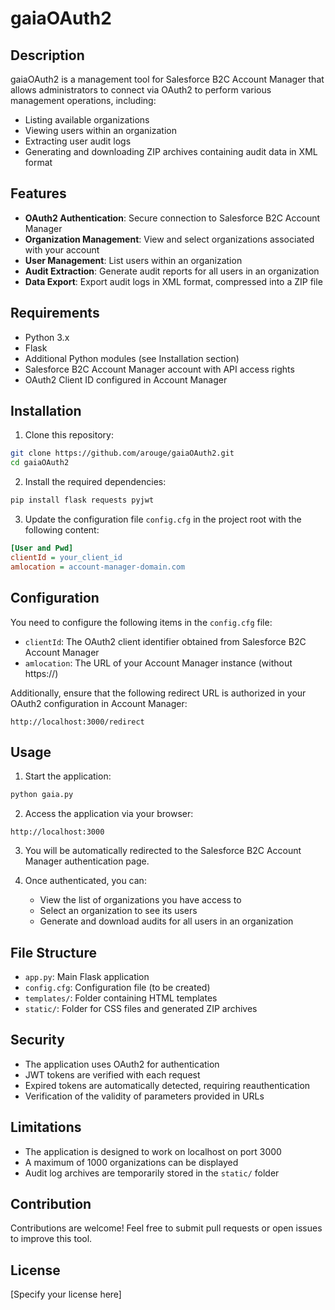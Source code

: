 # gaiaOAuth2

## Description
gaiaOAuth2 is a management tool for Salesforce B2C Account Manager that allows administrators to connect via OAuth2 to perform various management operations, including:

- Listing available organizations
- Viewing users within an organization
- Extracting user audit logs
- Generating and downloading ZIP archives containing audit data in XML format

## Features

- **OAuth2 Authentication**: Secure connection to Salesforce B2C Account Manager
- **Organization Management**: View and select organizations associated with your account
- **User Management**: List users within an organization
- **Audit Extraction**: Generate audit reports for all users in an organization
- **Data Export**: Export audit logs in XML format, compressed into a ZIP file

## Requirements

- Python 3.x
- Flask
- Additional Python modules (see Installation section)
- Salesforce B2C Account Manager account with API access rights
- OAuth2 Client ID configured in Account Manager

## Installation

1. Clone this repository:
```bash
git clone https://github.com/arouge/gaiaOAuth2.git
cd gaiaOAuth2
```

2. Install the required dependencies:
```bash
pip install flask requests pyjwt
```

3. Update the configuration file `config.cfg` in the project root with the following content:
```ini
[User and Pwd]
clientId = your_client_id
amlocation = account-manager-domain.com
```

## Configuration

You need to configure the following items in the `config.cfg` file:

- `clientId`: The OAuth2 client identifier obtained from Salesforce B2C Account Manager
- `amlocation`: The URL of your Account Manager instance (without https://)

Additionally, ensure that the following redirect URL is authorized in your OAuth2 configuration in Account Manager:
```
http://localhost:3000/redirect
```

## Usage

1. Start the application:
```bash
python gaia.py
```

2. Access the application via your browser:
```
http://localhost:3000
```

3. You will be automatically redirected to the Salesforce B2C Account Manager authentication page.

4. Once authenticated, you can:
   - View the list of organizations you have access to
   - Select an organization to see its users
   - Generate and download audits for all users in an organization

## File Structure

- `app.py`: Main Flask application
- `config.cfg`: Configuration file (to be created)
- `templates/`: Folder containing HTML templates
- `static/`: Folder for CSS files and generated ZIP archives

## Security

- The application uses OAuth2 for authentication
- JWT tokens are verified with each request
- Expired tokens are automatically detected, requiring reauthentication
- Verification of the validity of parameters provided in URLs

## Limitations

- The application is designed to work on localhost on port 3000
- A maximum of 1000 organizations can be displayed
- Audit log archives are temporarily stored in the `static/` folder

## Contribution

Contributions are welcome! Feel free to submit pull requests or open issues to improve this tool.

## License

[Specify your license here]
